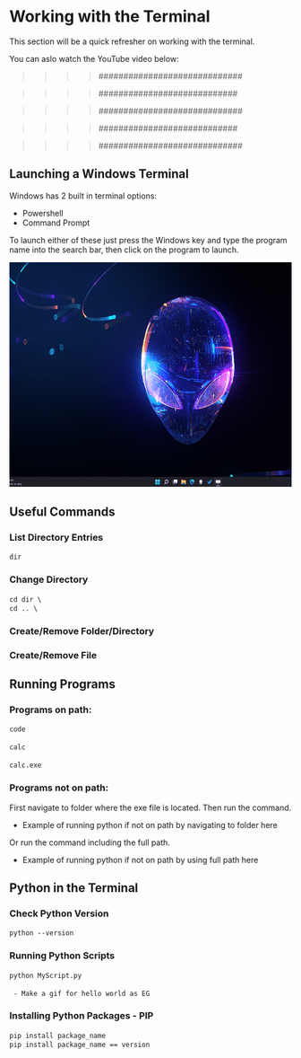 # Working with the Terminal
This section will be a quick refresher on working with the terminal.

You can aslo watch the YouTube video below:

>>>> #############################

>>>> ############################

>>>> #############################

>>>> ############################

>>>> #############################

## Launching a Windows Terminal
Windows has 2 built in terminal options:
- Powershell
- Command Prompt

To launch either of these just press the Windows key and type the program name into the search bar, then click on the program to launch.

<div style="text-align: center"> 
<img src="Images/WindowsTerminal.gif" height="400" />
</div>

## Useful Commands

### List Directory Entries

    dir
### Change Directory

    cd dir \
    cd .. \
    
### Create/Remove Folder/Directory

### Create/Remove File

## Running Programs

### Programs on path: 

    code

    calc

    calc.exe

### Programs not on path:

First navigate to folder where the exe file is located. Then run the command.

- Example of running python if not on path by navigating to folder here

Or run the command including the full path.

- Example of running python if not on path by using full path here

## Python in the Terminal
### Check Python Version
    python --version
### Running Python Scripts
    python MyScript.py

     - Make a gif for hello world as EG

### Installing Python Packages - PIP
    pip install package_name
    pip install package_name == version
